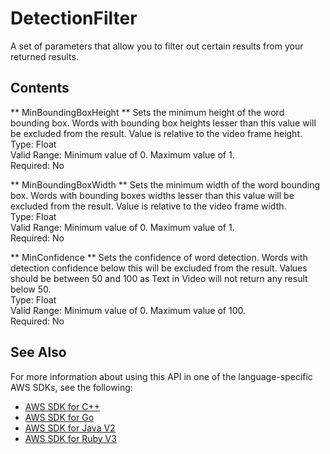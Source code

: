 # DetectionFilter<a name="API_DetectionFilter"></a>

A set of parameters that allow you to filter out certain results from your returned results\.

## Contents<a name="API_DetectionFilter_Contents"></a>

 ** MinBoundingBoxHeight **   <a name="rekognition-Type-DetectionFilter-MinBoundingBoxHeight"></a>
Sets the minimum height of the word bounding box\. Words with bounding box heights lesser than this value will be excluded from the result\. Value is relative to the video frame height\.  
Type: Float  
Valid Range: Minimum value of 0\. Maximum value of 1\.  
Required: No

 ** MinBoundingBoxWidth **   <a name="rekognition-Type-DetectionFilter-MinBoundingBoxWidth"></a>
Sets the minimum width of the word bounding box\. Words with bounding boxes widths lesser than this value will be excluded from the result\. Value is relative to the video frame width\.  
Type: Float  
Valid Range: Minimum value of 0\. Maximum value of 1\.  
Required: No

 ** MinConfidence **   <a name="rekognition-Type-DetectionFilter-MinConfidence"></a>
Sets the confidence of word detection\. Words with detection confidence below this will be excluded from the result\. Values should be between 50 and 100 as Text in Video will not return any result below 50\.  
Type: Float  
Valid Range: Minimum value of 0\. Maximum value of 100\.  
Required: No

## See Also<a name="API_DetectionFilter_SeeAlso"></a>

For more information about using this API in one of the language\-specific AWS SDKs, see the following:
+  [ AWS SDK for C\+\+](https://docs.aws.amazon.com/goto/SdkForCpp/rekognition-2016-06-27/DetectionFilter) 
+  [ AWS SDK for Go](https://docs.aws.amazon.com/goto/SdkForGoV1/rekognition-2016-06-27/DetectionFilter) 
+  [ AWS SDK for Java V2](https://docs.aws.amazon.com/goto/SdkForJavaV2/rekognition-2016-06-27/DetectionFilter) 
+  [ AWS SDK for Ruby V3](https://docs.aws.amazon.com/goto/SdkForRubyV3/rekognition-2016-06-27/DetectionFilter) 